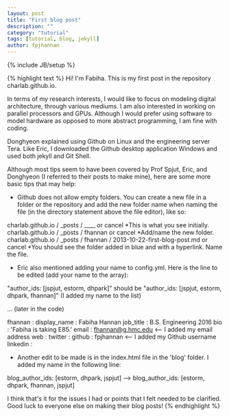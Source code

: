 ```yaml
---
layout: post
title: "First blog post"
description: ""
category: "tutorial"
tags: [tutorial, blog, jekyll]
author: fpjhannan
---
```

{% include JB/setup %}

{% highlight text %}
Hi! I'm Fabiha. This is my first post in the repository charlab.github.io. 

In terms of my research interests, I would like to focus on modeling digital architecture, through various mediums. I am also interested in working on parallel processors and GPUs. Although I would prefer using software to model hardware as opposed to more abstract programming, I am fine with coding.

Donghyeon explained using Github on Linux and the engineering server Tera. Like Eric, I downloaded the Github desktop application Windows and used both jekyll and Git Shell.

Although most tips seem to have been covered by Prof Spjut, Eric, and Donghyeon (I referred to their posts to make mine), here are some more basic tips that may help:

- Github does not allow empty folders. You can create a new file in a folder or the repository and add the new folder name when naming the file (in the directory statement above the file editor), like so:

charlab.github.io / _posts / ____ or cancel                                    *This is what you see initially.
charlab.github.io / _posts / fhannan or cancel                                 *Add/name the new folder.
charlab.github.io / _posts / fhannan / 2013-10-22-first-blog-post.md or cancel *You should see the folder added in blue and with a hyperlink. Name the file.


- Eric also mentioned adding your name to config.yml. Here is the line to be edited (add your name to the array):

"author_ids: [jspjut, estorm, dhpark]" should be  "author_ids: [jspjut, estorm, dhpark, fhannan]" (I added my name to the list)

...
(later in the code)

fhannan :
    display_name : Fabiha Hannan
    job_title : B.S. Engineering 2016
    bio : 'Fabiha is taking E85.'
    email : fhannan@g.hmc.edu           <-- I added my email address
    web : 
    twitter : 
    github : fpjhannan                  <-- I added my Github username
    linkedin : 


- Another edit to be made is in the index.html file in the 'blog' folder. I added my name in the following line:

blog_author_ids: [estorm, dhpark, jspjut] --> blog_author_ids: [estorm, dhpark, fhannan, jspjut]




I think that's it for the issues I had or points that I felt needed to be clarified. Good luck to everyone else on making their blog posts!
{% endhighlight %}
